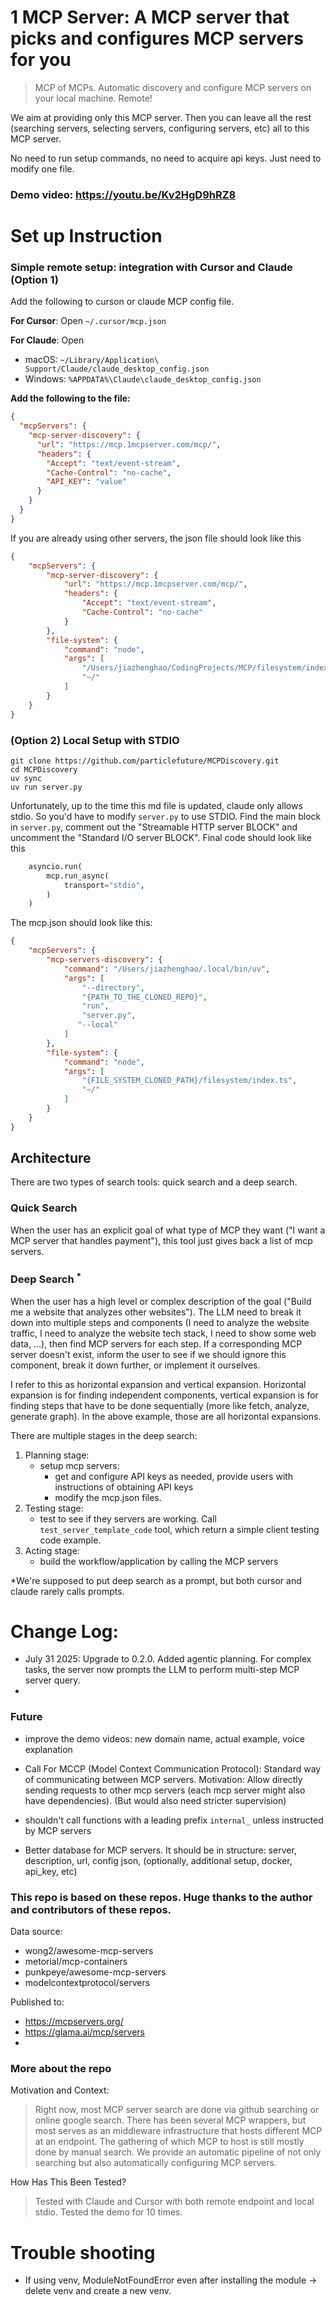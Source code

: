 # 1 MCP Server: A MCP server that picks and configures MCP servers for you
> MCP of MCPs. Automatic discovery and configure MCP servers on your local machine. Remote! 

We aim at providing only this MCP server. Then you can leave all the rest (searching servers, selecting servers, configuring servers, etc) all to this MCP server.

No need to run setup commands, no need to acquire api keys. Just need to modify one file.



### Demo video: https://youtu.be/Kv2HgD9hRZ8 
# Set up Instruction

### Simple remote setup: integration with Cursor and Claude (Option 1) 
Add the following to curson or claude MCP config file. 

**For Cursor**: Open `~/.cursor/mcp.json`

**For Claude**: Open 
- macOS: `~/Library/Application\ Support/Claude/claude_desktop_config.json`
- Windows: `%APPDATA%\Claude\claude_desktop_config.json`


**Add the following to the file:** 
```json
{
  "mcpServers": {
    "mcp-server-discovery": {
      "url": "https://mcp.1mcpserver.com/mcp/",
      "headers": {
        "Accept": "text/event-stream",
        "Cache-Control": "no-cache",
        "API_KEY": "value"
      }
    }
  }
}
```
If you are already using other servers, the json file should look like this
```json
{
    "mcpServers": {
        "mcp-server-discovery": {
            "url": "https://mcp.1mcpserver.com/mcp/",
            "headers": {
                "Accept": "text/event-stream",
                "Cache-Control": "no-cache"
            }
        },
        "file-system": {
            "command": "node",
            "args": [
                "/Users/jiazhenghao/CodingProjects/MCP/filesystem/index.ts",
                "~/"
            ]
        }
    }
}
```

### (Option 2) Local Setup with STDIO
```
git clone https://github.com/particlefuture/MCPDiscovery.git
cd MCPDiscovery
uv sync
uv run server.py
```
Unfortunately, up to the time this md file is updated, claude only allows stdio. So you'd have to modify `server.py` to use STDIO. Find the main block in `server.py`, comment out the "Streamable HTTP server BLOCK" and uncomment the "Standard I/O server BLOCK". Final code should look like this
```python
    asyncio.run(
        mcp.run_async(
            transport="stdio",
        )
    )
```

The mcp.json should look like this: 
```json
{
    "mcpServers": {
        "mcp-servers-discovery": {
            "command": "/Users/jiazhenghao/.local/bin/uv",
            "args": [
                "--directory",
                "{PATH_TO_THE_CLONED_REPO}",
                "run",
                "server.py", 
               "--local"
            ]
        },
        "file-system": {
            "command": "node",
            "args": [
                "{FILE_SYSTEM_CLONED_PATH}/filesystem/index.ts",
                "~/"
            ]
        }
    }
}
```

## Architecture
There are two types of search tools: quick search and a deep search. 
### Quick Search
When the user has an explicit goal of what type of MCP they want ("I want a MCP server that handles payment"), this tool just gives back a list of mcp servers.
### Deep Search <sup>*</sup>
When the user has a high level or complex description of the goal ("Build me a website that analyzes other websites"). The LLM need to break it down into multiple steps and components (I need to analyze the website traffic, I need to analyze the website tech stack, I need to show some web data, ...), then find MCP servers for each step. If a corresponding MCP server doesn't exist, inform the user to see if we should ignore this component, break it down further, or implement it ourselves. 

I refer to this as horizontal expansion and vertical expansion. Horizontal expansion is for finding independent components, vertical expansion is for finding steps that have to be done sequentially (more like fetch, analyze, generate graph). In the above example, those are all horizontal expansions.  


There are multiple stages in the deep search:
1. Planning stage: 
    - setup mcp servers: 
        - get and configure API keys as needed, provide users with instructions of obtaining API keys 
        - modify the mcp.json files. 
2. Testing stage:
    - test to see if they servers are working. Call `test_server_template_code` tool, which return a simple client testing code example.  
3. Acting stage: 
    - build the workflow/application by calling the MCP servers

*We're supposed to put deep search as a prompt, but both cursor and claude rarely calls prompts. 


# Change Log:
- July 31 2025: Upgrade to 0.2.0. Added agentic planning. For complex tasks, the server now prompts the LLM to perform multi-step MCP server query.
- 
### Future
- improve the demo videos: new domain name, actual example, voice explanation
- Call For MCCP (Model Context Communication Protocol): Standard way of communicating between MCP servers. Motivation: Allow directly sending requests to other mcp servers (each mcp server might also have dependencies). (But would also need stricter supervision)
- shouldn't call functions with a leading prefix `internal_` unless instructed by MCP servers 

- Better database for MCP servers. It should be in structure: server, description, url, config json, (optionally, additional setup, docker, api_key, etc)


### This repo is based on these repos. Huge thanks to the author and contributors of these repos.
Data source: 
- wong2/awesome-mcp-servers
- metorial/mcp-containers
- punkpeye/awesome-mcp-servers
- modelcontextprotocol/servers

Published to: 
- https://mcpservers.org/
- https://glama.ai/mcp/servers
- 

### More about the repo
Motivation and Context: 
> Right now, most MCP server search are done via github searching or online google search. There has been several MCP wrappers, but most serves as an middleware infrastructure that hosts different MCP at an endpoint. The gathering of which MCP to host is still mostly done by manual search. We provide an automatic pipeline of not only searching but also automatically configuring MCP servers.

How Has This Been Tested?
> Tested with Claude and Cursor with both remote endpoint and local stdio. Tested the demo for 10 times. 




# Trouble shooting
- If using venv, ModuleNotFoundError even after installing the module -> delete venv and create a new venv. 

